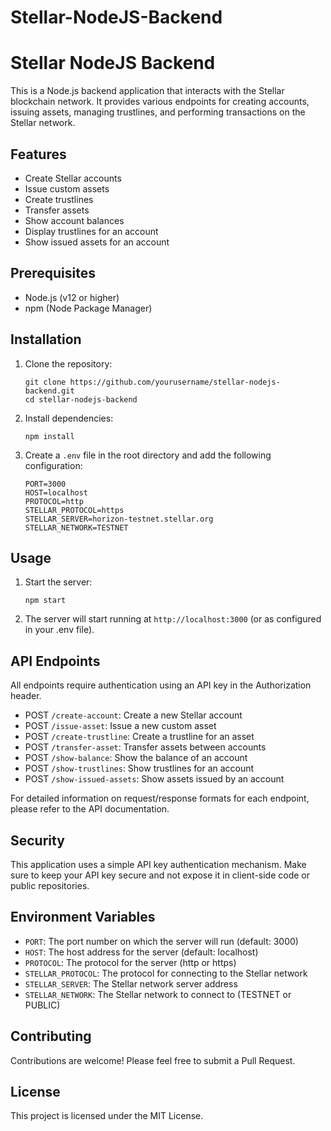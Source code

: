 # Stellar-NodeJS-Backend
# Stellar NodeJS Backend

This is a Node.js backend application that interacts with the Stellar blockchain network. It provides various endpoints for creating accounts, issuing assets, managing trustlines, and performing transactions on the Stellar network.

## Features

- Create Stellar accounts
- Issue custom assets
- Create trustlines
- Transfer assets
- Show account balances
- Display trustlines for an account
- Show issued assets for an account

## Prerequisites

- Node.js (v12 or higher)
- npm (Node Package Manager)

## Installation

1. Clone the repository:
   ```
   git clone https://github.com/yourusername/stellar-nodejs-backend.git
   cd stellar-nodejs-backend
   ```

2. Install dependencies:
   ```
   npm install
   ```

3. Create a `.env` file in the root directory and add the following configuration:
   ```
   PORT=3000
   HOST=localhost
   PROTOCOL=http
   STELLAR_PROTOCOL=https
   STELLAR_SERVER=horizon-testnet.stellar.org
   STELLAR_NETWORK=TESTNET
   ```

## Usage

1. Start the server:
   ```
   npm start
   ```

2. The server will start running at `http://localhost:3000` (or as configured in your .env file).

## API Endpoints

All endpoints require authentication using an API key in the Authorization header.

- POST `/create-account`: Create a new Stellar account
- POST `/issue-asset`: Issue a new custom asset
- POST `/create-trustline`: Create a trustline for an asset
- POST `/transfer-asset`: Transfer assets between accounts
- POST `/show-balance`: Show the balance of an account
- POST `/show-trustlines`: Show trustlines for an account
- POST `/show-issued-assets`: Show assets issued by an account

For detailed information on request/response formats for each endpoint, please refer to the API documentation.

## Security

This application uses a simple API key authentication mechanism. Make sure to keep your API key secure and not expose it in client-side code or public repositories.

## Environment Variables

- `PORT`: The port number on which the server will run (default: 3000)
- `HOST`: The host address for the server (default: localhost)
- `PROTOCOL`: The protocol for the server (http or https)
- `STELLAR_PROTOCOL`: The protocol for connecting to the Stellar network
- `STELLAR_SERVER`: The Stellar network server address
- `STELLAR_NETWORK`: The Stellar network to connect to (TESTNET or PUBLIC)

## Contributing

Contributions are welcome! Please feel free to submit a Pull Request.

## License

This project is licensed under the MIT License.
